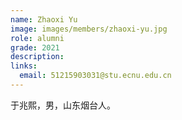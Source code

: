 ```yaml
---
name: Zhaoxi Yu
image: images/members/zhaoxi-yu.jpg
role: alumni
grade: 2021
description: 
links:
  email: 51215903031@stu.ecnu.edu.cn
---
```


于兆熙，男，山东烟台人。
